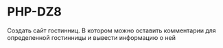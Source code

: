 # PHP-DZ8
Создать сайт гостинниц. В котором можно оставить комментарии для определенной гостинницы и вывести информацию о ней
